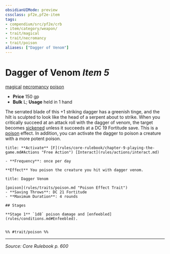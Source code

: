```yaml
---
obsidianUIMode: preview
cssclass: pf2e,pf2e-item
tags:
- compendium/src/pf2e/crb
- item/category/weapon/
- trait/magical
- trait/necromancy
- trait/poison
aliases: ["Dagger of Venom"]
---
```

# Dagger of Venom *Item 5*  
[magical](magical.md "Magical Item Trait")  [necromancy](necromancy.md "Necromancy School Trait")  [poison](Reference/Rules/Traits/poison.md "Poison Effect Trait")  

- **Price** 150 gp
- **Bulk** L; **Usage** held in 1 hand

The serrated blade of this +1 striking dagger has a greenish tinge, and the hilt is sculpted to look like the head of a serpent about to strike. When you critically succeed at an attack roll with the dagger of venom, the target becomes [sickened](conditions.md#Sickened) unless it succeeds at a DC 19 Fortitude save. This is a [poison](Reference/Rules/Traits/poison.md "Poison Effect Trait") effect. In addition, you can activate the dagger to poison a creature with a more potent poison.

```ad-embed-ability
title: **Activate** [F](rules/core-rulebook/chapter-9-playing-the-game.md#Actions "Free Action") [Interact](rules/actions/interact.md)

- **Frequency**: once per day

**Effect** You poison the creature you hit with dagger venom.
```

```ad-inline-affliction
title: Dagger Venom

[poison](rules/traits/poison.md "Poison Effect Trait")  
- **Saving Throws**: DC 21 Fortitude
- **Maximum Duration**: 4 rounds

## Stages

**Stage 1** `1d8` poison damage and [enfeebled](rules/conditions.md#Enfeebled).


%% #trait/poison %%
```


---
*Source: Core Rulebook p. 600*